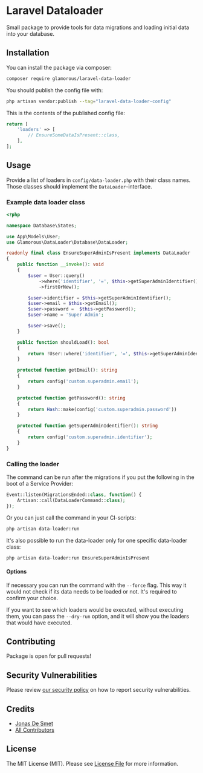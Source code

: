 # Laravel Dataloader
Small package to provide tools for data migrations and loading initial data into your database.

## Installation

You can install the package via composer:

```bash
composer require glamorous/laravel-data-loader
```

You should publish the config file with:

```bash
php artisan vendor:publish --tag="laravel-data-loader-config"
```

This is the contents of the published config file:

```php
return [
    'loaders' => [
        // EnsureSomeDataIsPresent::class,
    ],
];
```

## Usage

Provide a list of loaders in `config/data-loader.php` with their class names. Those classes should implement the `DataLoader`-interface.

### Example data loader class

```php
<?php

namespace Database\States;

use App\Models\User;
use Glamorous\DataLoader\Database\DataLoader;

readonly final class EnsureSuperAdminIsPresent implements DataLoader
{
    public function __invoke(): void
    {
        $user = User::query()
            ->where('identifier', '=', $this->getSuperAdminIdentifier())
            ->firstOrNew();

        $user->identifier = $this->getSuperAdminIdentifier();
        $user->email = $this->getEmail();
        $user->password =  $this->getPassword();
        $user->name = 'Super Admin';

        $user->save();
    }

    public function shouldLoad(): bool
    {
        return !User::where('identifier', '=', $this->getSuperAdminIdentifier())->exists();
    }

    protected function getEmail(): string
    {
        return config('custom.superadmin.email');
    }

    protected function getPassword(): string
    {
        return Hash::make(config('custom.superadmin.password'))
    }

    protected function getSuperAdminIdentifier(): string
    {
        return config('custom.superadmin.identifier');
    }
}

```

### Calling the loader

The command can be run after the migrations if you put the following in the boot of a Service Provider:

```php
Event::listen(MigrationsEnded::class, function() {
    Artisan::call(DataLoaderCommand::class);
});
```

Or you can just call the command in your CI-scripts:

```bash
php artisan data-loader:run
```

It's also possible to run the data-loader only for one specific data-loader class:

```bash
php artisan data-loader:run EnsureSuperAdminIsPresent
```

#### Options

If necessary you can run the command with the `--force` flag. This way it would not check if its data needs to be loaded or not. It's required to confirm your choice.

If you want to see which loaders would be executed, without executing them, you can pass the `--dry-run` option, and it will show you the loaders that would have executed.

## Contributing

Package is open for pull requests!

## Security Vulnerabilities

Please review [our security policy](../../security/policy) on how to report security vulnerabilities.

## Credits

- [Jonas De Smet](https://github.com/glamorous)
- [All Contributors](../../contributors)

## License

The MIT License (MIT). Please see [License File](LICENSE.md) for more information.
